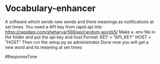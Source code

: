 # Vocabulary-enhancer
A software which sends new words and there meanings as notifications at set times.
You need a API key from rapid api link: https://rapidapi.com/sheharyar566/api/random-words5/
Make a .env file in the folder and put the api key and host
Format:
      KEY = "API_KEY"
      HOST = "HOST"
Then run the setup.py as administrator 
Done now you will get a new word and its meaning at set times

#ResponseTime
